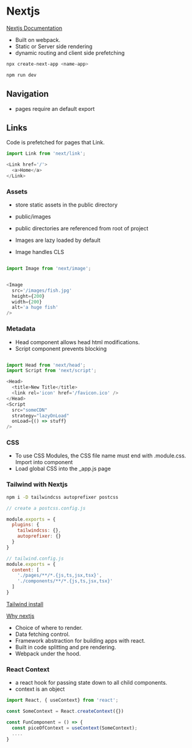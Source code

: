 # Nextjs

[Nextjs Documentation](https://nextjs.org/learn/basics/create-nextjs-app)

- Built on webpack.
- Static or Server side rendering
- dynamic routing and client side prefetching

```sh
npx create-next-app <name-app>

npm run dev
```

## Navigation

- pages require an default export

## Links

Code is prefetched for pages that Link.

```javascript
import Link from 'next/link';

<Link href='/'>
  <a>Home</a>
</Link>

```

### Assets

- store static assets in the public directory
- public/images
- public directories are referenced from root of project

- Images are lazy loaded by default
- Image handles CLS

```javascript

import Image from 'next/image';


<Image 
  src='/images/fish.jpg'
  height={200}
  width={200}
  alt='a huge fish'
/>
```

### Metadata

- Head component allows head html modifications.
- Script component prevents blocking

```javascript

import Head from 'next/head';
import Script from 'next/script';

<Head>
  <title>New Title</title>
  <link rel='icon' href='/favicon.ico' />
</Head>
<Script
  src="someCDN"
  strategy="lazyOnLoad"
  onLoad={() => stuff}
/>
```

### CSS

- To use CSS Modules, the CSS file name must end with .module.css. Import into component
- Load global CSS into the _app.js page



### Tailwind with Nextjs

```sh
npm i -D tailwindcss autoprefixer postcss
```

```javascript
// create a postcss.config.js

module.exports = {
  plugins: {
    tailwindcss: {},
    autoprefixer: {}
  }
}

// tailwind.config.js
module.exports = {
  content: [
    './pages/**/*.{js,ts,jsx,tsx}',
    './components/**/*.{js,ts,jsx,tsx}'
  ]
}
```

[Tailwind install](https://tailwindcss.com/docs/installation)

[Why nextjs](https://www.youtube.com/watch?v=rtgbaKBhdkk)

- Choice of where to render.
- Data fetching control.
- Framework abstraction for building apps with react.
- Built in code splitting and pre rendering.
- Webpack under the hood.

### React Context

- a react hook for passing state down to all child components.
- context is an object

```javascript
import React, { useContext} from 'react';

const SomeContext = React.createContext({})

const FunComponent = () => {
  const piceOfContext = useContext(SomeContext);
  ....
}
```